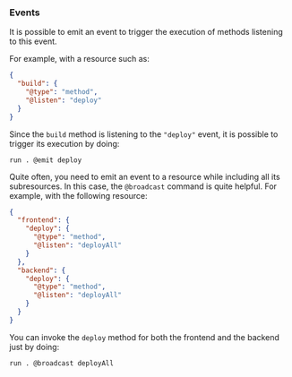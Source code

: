 ### Events

It is possible to emit an event to trigger the execution of methods listening to this event.

For example, with a resource such as:

```json
{
  "build": {
    "@type": "method",
    "@listen": "deploy"
  }
}
```

Since the `build` method is listening to the `"deploy"` event, it is possible to trigger its execution by doing:

```shell
run . @emit deploy
```

Quite often, you need to emit an event to a resource while including all its subresources. In this case, the `@broadcast` command is quite helpful. For example, with the following resource:

```json
{
  "frontend": {
    "deploy": {
      "@type": "method",
      "@listen": "deployAll"
    }
  },
  "backend": {
    "deploy": {
      "@type": "method",
      "@listen": "deployAll"
    }
  }
}
```

You can invoke the `deploy` method for both the frontend and the backend just by doing:

```shell
run . @broadcast deployAll
```
